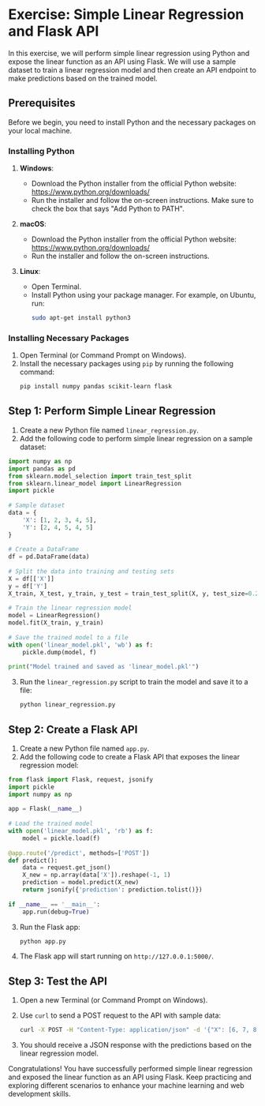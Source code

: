 # Exercise: Simple Linear Regression and Flask API  
   
In this exercise, we will perform simple linear regression using Python and expose the linear function as an API using Flask. We will use a sample dataset to train a linear regression model and then create an API endpoint to make predictions based on the trained model.  
   
## Prerequisites  
   
Before we begin, you need to install Python and the necessary packages on your local machine.  
   
### Installing Python  
   
1. **Windows**:  
   - Download the Python installer from the official Python website: https://www.python.org/downloads/  
   - Run the installer and follow the on-screen instructions. Make sure to check the box that says "Add Python to PATH".  
   
2. **macOS**:  
   - Download the Python installer from the official Python website: https://www.python.org/downloads/  
   - Run the installer and follow the on-screen instructions.  
   
3. **Linux**:  
   - Open Terminal.  
   - Install Python using your package manager. For example, on Ubuntu, run:  
     ```sh  
     sudo apt-get install python3  
     ```  
   
### Installing Necessary Packages  
   
1. Open Terminal (or Command Prompt on Windows).  
2. Install the necessary packages using `pip` by running the following command:  
   ```sh  
   pip install numpy pandas scikit-learn flask  
   ```  
   
## Step 1: Perform Simple Linear Regression  
   
1. Create a new Python file named `linear_regression.py`.  
2. Add the following code to perform simple linear regression on a sample dataset:  
   
```python  
import numpy as np  
import pandas as pd  
from sklearn.model_selection import train_test_split  
from sklearn.linear_model import LinearRegression  
import pickle  
   
# Sample dataset  
data = {  
    'X': [1, 2, 3, 4, 5],  
    'Y': [2, 4, 5, 4, 5]  
}  
   
# Create a DataFrame  
df = pd.DataFrame(data)  
   
# Split the data into training and testing sets  
X = df[['X']]  
y = df['Y']  
X_train, X_test, y_train, y_test = train_test_split(X, y, test_size=0.2, random_state=42)  
   
# Train the linear regression model  
model = LinearRegression()  
model.fit(X_train, y_train)  
   
# Save the trained model to a file  
with open('linear_model.pkl', 'wb') as f:  
    pickle.dump(model, f)  
   
print("Model trained and saved as 'linear_model.pkl'")  
```  
   
3. Run the `linear_regression.py` script to train the model and save it to a file:  
   ```sh  
   python linear_regression.py  
   ```  
   
## Step 2: Create a Flask API  
   
1. Create a new Python file named `app.py`.  
2. Add the following code to create a Flask API that exposes the linear regression model:  
   
```python  
from flask import Flask, request, jsonify  
import pickle  
import numpy as np  
   
app = Flask(__name__)  
   
# Load the trained model  
with open('linear_model.pkl', 'rb') as f:  
    model = pickle.load(f)  
   
@app.route('/predict', methods=['POST'])  
def predict():  
    data = request.get_json()  
    X_new = np.array(data['X']).reshape(-1, 1)  
    prediction = model.predict(X_new)  
    return jsonify({'prediction': prediction.tolist()})  
   
if __name__ == '__main__':  
    app.run(debug=True)  
```  
   
3. Run the Flask app:  
   ```sh  
   python app.py  
   ```  
   
4. The Flask app will start running on `http://127.0.0.1:5000/`.  
   
## Step 3: Test the API  
   
1. Open a new Terminal (or Command Prompt on Windows).  
2. Use `curl` to send a POST request to the API with sample data:  
   ```sh  
   curl -X POST -H "Content-Type: application/json" -d '{"X": [6, 7, 8]}' http://127.0.0.1:5000/predict  
   ```  
   
3. You should receive a JSON response with the predictions based on the linear regression model.  
   
Congratulations! You have successfully performed simple linear regression and exposed the linear function as an API using Flask. Keep practicing and exploring different scenarios to enhance your machine learning and web development skills.  
